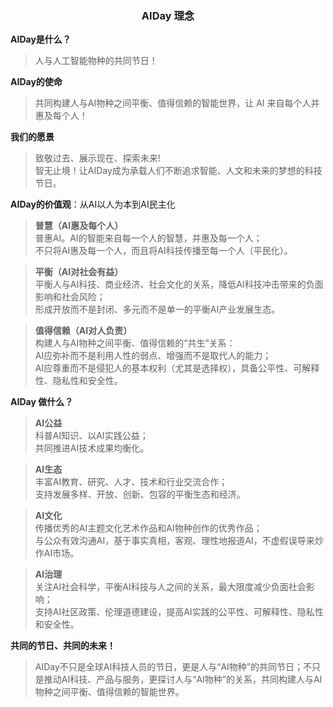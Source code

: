 ### <center>AIDay 理念</center>


**AIDay是什么？**
> 人与人工智能物种的共同节日！


**AIDay的使命**
> 共同构建人与AI物种之间平衡、值得信赖的智能世界，让 AI 来自每个人并惠及每个人！


**我们的愿景**
> 致敬过去、展示现在、探索未来!<br/>
智无止境！让AIDay成为承载人们不断追求智能、人文和未来的梦想的科技节日。


**AIDay的价值观**：从AI以人为本到AI民主化

> <strong>普慧（AI惠及每个人）</strong><br/>
普惠AI。AI的智能来自每一个人的智慧，并惠及每一个人；<br/>
不只将AI惠及每一个人，而且将AI科技传播至每一个人（平民化）。

> <strong>平衡（AI对社会有益）</strong><br/>
平衡人与AI科技、商业经济、社会文化的关系，降低AI科技冲击带来的负面影响和社会风险；<br/>
形成开放而不是封闭、多元而不是单一的平衡AI产业发展生态。

> <strong>值得信赖（AI对人负责）</strong><br/>
构建人与AI物种之间平衡、值得信赖的“共生”关系：<br/>
AI应弥补而不是利用人性的弱点、增强而不是取代人的能力； <br/>
AI应尊重而不是侵犯人的基本权利（尤其是选择权），具备公平性、可解释性、隐私性和安全性。


**AIDay 做什么？**

> <strong>AI公益</strong><br/>
科普AI知识、以AI实践公益；<br/>
共同推进AI技术成果均衡化。

> <strong>AI生态</strong><br/>
丰富AI教育、研究、人才、技术和行业交流合作；<br/>
 支持发展多样、开放、创新、包容的平衡生态和经济。

> <strong>AI文化</strong><br/>
传播优秀的AI主题文化艺术作品和AI物种创作的优秀作品；<br/>
与公众有效沟通AI，基于事实真相，客观、理性地报道AI，不虚假误导来炒作AI市场。

> <strong>AI治理</strong><br/>
关注AI社会科学，平衡AI科技与人之间的关系，最大限度减少负面社会影响；<br/>
支持AI社区政策、伦理道德建设，提高AI实践的公平性、可解释性、隐私性和安全性。


**共同的节日、共同的未来！**
> AIDay不只是全球AI科技人员的节日，更是人与“AI物种”的共同节日；不只是推动AI科技、产品与服务，更探讨人与“AI物种”的关系，共同构建人与AI物种之间平衡、值得信赖的智能世界。
